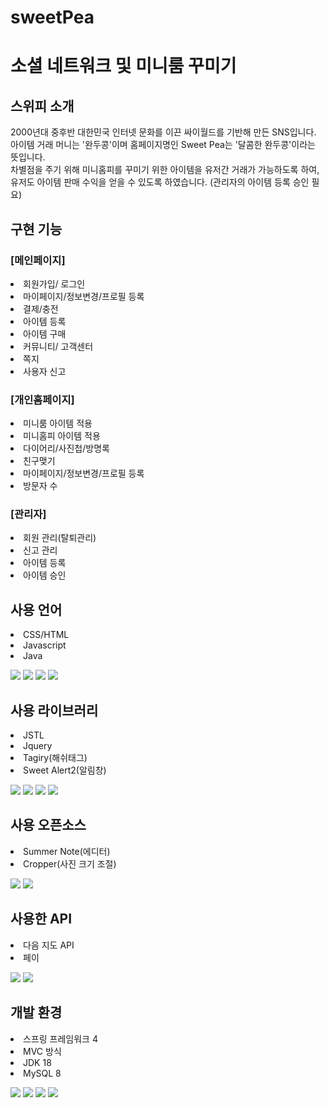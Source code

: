 # sweetPea
<h1>소셜 네트워크 및 미니룸 꾸미기</h1>

<h2>스위피 소개</h2>
<p>2000년대 중후반 대한민국 인터넷 문화를 이끈 싸이월드를 기반해 만든 SNS입니다.<br>
아이템 거래 머니는 '완두콩'이며 홈페이지명인 Sweet Pea는 '달콤한 완두콩'이라는 뜻입니다.<br>
차별점을 주기 위해 미니홈피를 꾸미기 위한 아이템을 유저간 거래가 가능하도록 하여, 유저도 아이템 판매 수익을 얻을 수 있도록 하였습니다. (관리자의 아이템 등록 승인 필요)</p>


<h2>구현 기능</h2>
<h3>[메인페이지]</h3>
<li>회원가입/ 로그인</li>
<li>마이페이지/정보변경/프로필 등록</li>
<li>결제/충전</li>
<li>아이템 등록</li>
<li>아이템 구매</li>
<li>커뮤니티/ 고객센터</li>
<li>쪽지</li>
<li>사용자 신고</li>

<h3>[개인홈페이지]</h3>
<li>미니룸 아이템 적용</li>
<li>미니홈피 아이템 적용</li>
<li>다이어리/사진첩/방명록</li>
<li>친구맺기</li>
<li>마이페이지/정보변경/프로필 등록</li>
<li>방문자 수 </li>

<h3>[관리자]</h3>
<li>회원 관리(탈퇴관리)</li>
<li>신고 관리</li>
<li>아이템 등록</li>
<li>아이템 승인</li>


<h2>사용 언어</h2>
<li>CSS/HTML</li>
<li>Javascript</li>
<li>Java</li>
<p>
  <img src="https://img.shields.io/badge/CSS3-yellow?style=flat&logo=CSS3&logoColor=white"/>
  <img src="https://img.shields.io/badge/HTML5-green?style=flat&logo=HTML5&logoColor=white"/>
  <img src="https://img.shields.io/badge/JavaScript-F05138?style=flat&logo=JavaScript&logoColor=white"/>
  <img src="https://img.shields.io/badge/Java-blue?style=flat&logo=Java&logoColor=white"/>
</p>

<h2>사용 라이브러리</h2>
<li>JSTL</li>
<li>Jquery</li>
<li>Tagiry(해쉬태그)</li>
<li>Sweet Alert2(알림창)</li>
<p>
  <img src="https://img.shields.io/badge/JSTL-red?style=flat&logo=JSTL&logoColor=white"/>
  <img src="https://img.shields.io/badge/Jquery-blue?style=flat&logo=Jquery&logoColor=white"/>
  <img src="https://img.shields.io/badge/Tagiry-green?style=flat&logo=Tagiry&logoColor=white"/>
  <img src="https://img.shields.io/badge/SweetAlert2-skyblue?style=flat&logo=Sweet Alert2&logoColor=white"/>
</p>

<h2>사용 오픈소스</h2>
<li>Summer Note(에디터)</li>
<li>Cropper(사진 크기 조절)</li>
<p>
  <img src="https://img.shields.io/badge/SummerNote-blue?style=flat&logo=SummerNote&logoColor=white"/>
  <img src="https://img.shields.io/badge/Cropper-green?style=flat&logo=Cropper&logoColor=white"/>
</p>

<h2>사용한 API</h2>
<li>다음 지도 API</li>
<li>페이</li>
<p>
  <img src="https://img.shields.io/badge/Map-red?style=flat&logo=Map&logoColor=white"/>
  <img src="https://img.shields.io/badge/Pay-blue?style=flat&logo=Pay&logoColor=white"/>
</p>

<h2>개발 환경</h2>
<li>스프링 프레임워크 4</li>
<li>MVC 방식</li>
<li>JDK 18</li>
<li>MySQL 8</li>
<p>
  <img src="https://img.shields.io/badge/Spring-green?style=flat&logo=Spring&logoColor=white"/>
  <img src="https://img.shields.io/badge/MVC-yellow?style=flat&logo=MVC&logoColor=white"/>
  <img src="https://img.shields.io/badge/JDK-red?style=flat&logo=JDK&logoColor=white"/>
  <img src="https://img.shields.io/badge/MySQL-blue?style=flat&logo=MySQL&logoColor=white"/>
</p>

